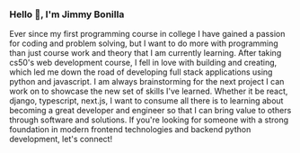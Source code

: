 ### Hello 👋, I'm Jimmy Bonilla
Ever since my first programming course in college I have gained a passion for coding and problem solving, but I want to do more with programming than just course work and theory that I am currently learning. After taking cs50's web development course, I fell in love with building and 
creating, which led me down the road of developing full stack applications using python and javascript. I am always brainstorming for the next project I can work on to showcase the new set of skills I've learned. Whether it be react, django, typescript, next.js, I want to consume all 
there is to learning about becoming a great developer and engineer so that I can bring value to others through software and solutions. If you're looking for someone with a strong foundation in modern frontend technologies and backend python development, let's connect!
